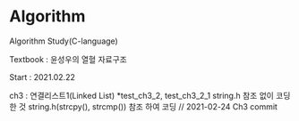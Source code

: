 # Algorithm
Algorithm Study(C-language)

Textbook : 윤성우의 열혈 자료구조

Start : 2021.02.22

ch3 : 연결리스트1(Linked List)
 *test_ch3_2, test_ch3_2_1 string.h 참조 없이 코딩한 것 string.h(strcpy(), strcmp()) 참조 하여 코딩 // 2021-02-24 Ch3 commit
